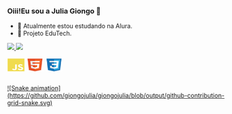 ### Oiii!Eu sou a Julia Giongo 👋

- 🔭 Atualmente estou estudando na Alura.
- 🌱 Projeto EduTech.

<div>
  <a href="https://github.com/giongojulia">
  <img height="140em" src="https://github-readme-stats.vercel.app/api?username=giongojulia&show_icons=true&theme=dracula&include_all_commits=true&count_private=true"/>
  <img height="140em" src="https://github-readme-stats.vercel.app/api/top-langs/?username=giongojulia&layout=compact&langs_count=7&theme=dracula"/>
</div>
  
<div style = "display: inline-block">  <br>
  <img align="center" alt="Rafa-Js" height="30" width="40" src="https://raw.githubusercontent.com/devicons/devicon/master/icons/javascript/javascript-plain.svg">
  <img align="center" alt="Rafa-HTML" height="30" width="40" src="https://raw.githubusercontent.com/devicons/devicon/master/icons/html5/html5-original.svg">
  <img align="center" alt="Rafa-CSS" height="30" width="40" src="https://raw.githubusercontent.com/devicons/devicon/master/icons/css3/css3-original.svg">
 </div>
  
  ##
  
  <div>
    ![Snake animation](https://github.com/giongojulia/giongojulia/blob/output/github-contribution-grid-snake.svg)
 
</div>
 
